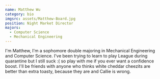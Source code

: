 ```yaml
---
name: Matthew Wu
category: bio
imgsrc: assets/Matthew-Board.jpg
position: Night Market Director
majors:
  - Computer Science
  - Mechanical Engineering
---
```

I'm Matthew, I'm a sophomore double majoring in Mechanical Engineering and Computer Science. I've been trying to learn to play League during quarantine but I still suck :( so play with me if you ever want a confidence boost. I'll be friends with anyone who thinks white cheddar cheezits are better than extra toasty, because they are and Callie is wrong.
